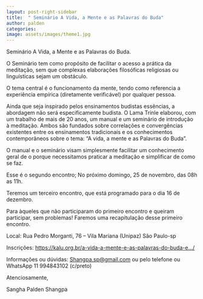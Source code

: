 ```yaml
---
layout: post-right-sidebar
title:  " Seminário A Vida, a Mente e as Palavras do Buda"
author: palden
categories: 
image: assets/images/theme1.jpg
---
```

 Seminário A Vida, a Mente e as Palavras do Buda.

O Seminário tem como propósito de facilitar o acesso a prática da meditação, sem que complexas elaborações filosóficas religiosas ou linguísticas sejam um obstáculo.

O tema central é o funcionamento da mente, tendo como referencia a experiência empírica (diretamente verificável) por qualquer pessoa.

Ainda que seja inspirado pelos ensinamentos budistas essências, a abordagem não será especificamente budista. O Lama Trinle elaborou, com um trabalho de mais de 20 anos, um manual e um seminário de introdução à meditação. Ambos são fundados sobre correlações e convergências existentes entre os ensinamentos tradicionais e os conhecimentos contemporâneos sobre o tema: “A vida, a mente e as Palavras do Buda”.

O manual e o seminário visam simplesmente facilitar um conhecimento geral de o porque necessitamos praticar a meditação e simplificar de como se faz.

Esse é o segundo encontro; No próximo domingo, 25 de novembro, das 08h as 11h.

Teremos um terceiro encontro, que está programado para o dia 16 de dezembro.

Para àqueles que não participaram do primeiro encontro e queiram participar, sem problemas! Faremos uma recapitulação desse primeiro encontro.

Local: Rua Pedro Morganti, 76 – Vila Mariana (Unipaz) São Paulo-sp

Inscrições: https://kalu.org.br/a-vida-a-mente-e-as-palavras-do-buda-e…/

Informações ou dúvidas: Shangpa.sp@gmail.com ou pelo telefone ou WhatsApp 11 994843102 (c/preto)

Atenciosamente,

Sangha Palden Shangpa
